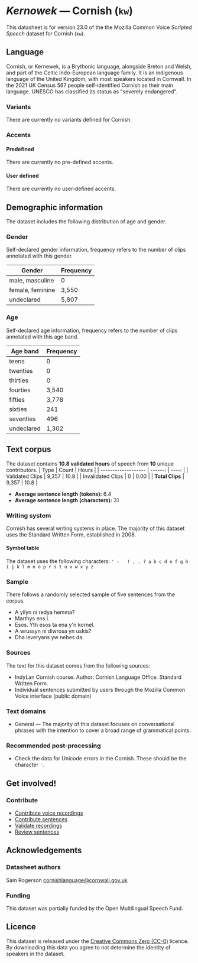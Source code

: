 # *Kernowek* &mdash; Cornish (`kw`)

This datasheet is for version 23.0 of the the Mozilla Common Voice *Scripted Speech* dataset 
for Cornish (`kw`).

## Language

Cornish, or Kernewek, is a Brythonic language, alongside Breton and Welsh, and part of the Celtic Indo-European language family. It is an indigenous language of the United Kingdom, with most speakers located in Cornwall. In the 2021 UK Census 567 people self-identified Cornish as their main language. UNESCO has classified its status as "severely endangered".

### Variants 

There are currently no variants defined for Cornish.

### Accents

#### Predefined

There are currently no pre-defined accents.

#### User defined

There are currently no user-defined accents.

## Demographic information
<!-- You can get a lot of the information in this section from https://analyzer.cv-toolbox.web.tr/browse -->
The dataset includes the following distribution of age and gender.

### Gender

Self-declared gender information, frequency refers to the number of clips annotated with this gender.

| Gender | Frequency |
|--------|-----------|
| male, masculine | 0 |
| female, feminine | 3,550 |
| undeclared | 5,807 |

### Age

Self-declared age information, frequency refers to the number of clips annotated with this age band.

| Age band | Frequency |
|----------|-----------|
| teens | 0 |
| twenties | 0 |
| thirties | 0 |
| fourties | 3,540 |
| fifties | 3,778 |
| sixties | 241 |
| seventies | 496 |
| undeclared | 1,302 |

## Text corpus

The dataset contains **10.8 validated hours** of speech from **10** unique
contributors.
| Type                |   Count | Hours |
| ------------------- | ------: | ----: |
| Validated Clips     |   9,357 |  10.8 |
| Invalidated Clips   |     0 |  0.00 |
| **Total Clips**     |   9,357 |  10.8 |

*   **Average sentence length (tokens):** 6.4
*   **Average sentence length (characters):** 31

### Writing system

Cornish has several writing systems in place. The majority of this dataset uses the Standard Written Form, established in 2008.

#### Symbol table

The dataset uses the following characters: `' -   ! , . ? a b c d e f g h i j k l m n o p r s t u v w x y z`

### Sample

There follows a randomly selected sample of five sentences from the corpus.

*   A yllyn ni redya hemma?
*   Marthys ens i.
*   Esos. Yth esos ta ena y'n kornel.
*   A wrussyn ni diwrosa yn uskis?
*   Dha leveryans yw nebes da.

### Sources

The text for this dataset comes from the following sources:

* IndyLan Cornish course. Author: Cornish Language Office. Standard Written Form.
* Individual sentences submitted by users through the Mozilla Common Voice interface (public domain)

### Text domains

* General — The majority of this dataset focuses on conversational phrases with the intention to cover a broad range of grammatical points.

### Recommended post-processing

* Check the data for Unicode errors in the Cornish. These should be the character `'`.

## Get involved!

### Contribute

* [Contribute voice recordings](https://commonvoice.mozilla.org/kw/speak)
* [Contribute sentences](https://commonvoice.mozilla.org/kw/write)
* [Validate recordings](https://commonvoice.mozilla.org/kw/listen)
* [Review sentences](https://commonvoice.mozilla.org/kw/review)

## Acknowledgements

### Datasheet authors

Sam Rogerson <cornishlanguage@cornwall.gov.uk>

### Funding

This dataset was partially funded by the Open Multilingual Speech Fund.

## Licence

This dataset is released under the [Creative Commons Zero (CC-0)](https://creativecommons.org/public-domain/cc0/) licence. By downloading this data
you agree to not determine the identity of speakers in the dataset.

